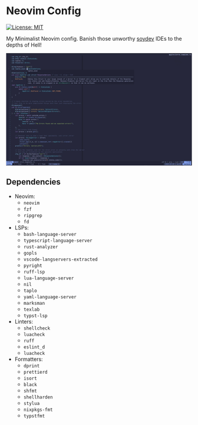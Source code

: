 # Neovim Config

[![License: MIT](https://img.shields.io/badge/License-MIT-yellow.svg)](https://opensource.org/licenses/MIT)

My Minimalist Neovim config.
Banish those unworthy [soydev](https://storopoli.io/2023-11-10-2023-11-13-soydev/)
IDEs to the depths of Hell!

![Screenshot](./screenshot.jpg)

## Dependencies

- Neovim:
  - `neovim`
  - `fzf`
  - `ripgrep`
  - `fd`
- LSPs:
  - `bash-language-server`
  - `typescript-language-server`
  - `rust-analyzer`
  - `gopls`
  - `vscode-langservers-extracted`
  - `pyright`
  - `ruff-lsp`
  - `lua-language-server`
  - `nil`
  - `taplo`
  - `yaml-language-server`
  - `marksman`
  - `texlab`
  - `typst-lsp`
- Linters:
  - `shellcheck`
  - `luacheck`
  - `ruff`
  - `eslint_d`
  - `luacheck`
- Formatters:
  - `dprint`
  - `prettierd`
  - `isort`
  - `black`
  - `shfmt`
  - `shellharden`
  - `stylua`
  - `nixpkgs-fmt`
  - `typstfmt`
